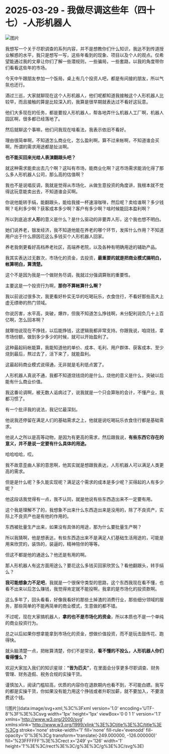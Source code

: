 # 2025-03-29 - 我做尽调这些年（四十七）-人形机器人

![图片](https://mmbiz.qpic.cn/mmbiz_jpg/JTrAVGgvYREVQzfvFDzZibe8oxzLhLgcRvmuxDuEfMgFanaVVviahkYgyEYFq4BFl2jicMbECtyTZUFfXeZkWg1DA/640?wx_fmt=jpeg&from=appmsg&tp=webp&wxfrom=5&wx_lazy=1)

我想写一个关于尽职调查的系列内容，并不是想教你们什么知识，我达不到传道授业解惑的水平，我只是想写一写，这些年看到的现象、项目以及个人的观点。仅希望能通过我的文章让你们了解一些潜规则，一些骗局，一些套路，以我的角度带你们看看这些年的市场。

今天中午跟朋友参加一个饭局，桌上有几个投资人吧，都是有间接的朋友，所以气氛也还行。

酒过三巡，大家就聊现在这个人形机器人，他们呢都知道我接触这个人形机器人比较早，而且接触的算是比较深入的，我算是很早期就表达过不看好这玩意。

他们大多现在的任务，都是要投人形机器人，帮各地弄什么机器人工厂啊，机器人园区啊，很多都已经落地了。

然后就聊这个事嘛，他们问我现在啥看法，我表示依旧不看好。

理由很简单啊，不知道怎么商业化，怎么盈利啊，算不过来帐啊，不知道谁会买啊，所谓的需求用途都是扯淡啊。

**也不能买回来光给人表演翻跟头吧？**

就这种需求能卖出去几个啊？这叫有市场，能商业化啊？这市场需求能消化得了那么多人形机器人公司，那么高的估值啊？

我也不是说唱反调，我就是觉得从市场化、从做生意投资的角度讲，我根本就不觉得这玩意能卖出去，不知道谁会买啊。

你说他能转手绢，能翻跟头，能给我接一杯速溶咖啡，然后呢？卖给谁啊？多少钱啊？毛利多少啊？获客成本多少啊？客户有多少啊？啥时候能回本盈利啊？

所以到底追求**人形**的意义是什么？是什么驱动的非要弄人形，这个我也想不明白。

她们说养老，银发经济，我不知道他能在养老的哪个环节，发挥什么作用？不知道用户出于什么原因花这么多钱买个人形机器人回家。

养老我倒更看好高档养老社区，高端养老院，以及各种有明确用途的辅助产品。

我其实表达过无数次，市场化的资金，去投资，**最重要的就是把商业模式搞明白，帐算明白，算清楚。**

这个不是因为我是一个做财务尽调，我就过分强调算账的重要性。

主要这是一个投资行为啊，**那你不算帐算什么啊？**

我以前说过很多次，我更看好朴实无华的吃喝玩乐，衣食住行，不看好那些高大上虚无缥缈的热门领域。

你说厉害，水平高，突破，爆炸，但我不知道怎么挣钱啊，未分配利润负几十上百亿啊，怎么回本啊？

就哪怕说现在不挣钱，以后能挣钱，这逻辑我都非常支持。你跟我说，咱烧钱，拿市场份额，做到多少多少的时候，就可以开始盈利了。

这种最起码帐能算，我能知道他的单价、成本、毛利、用户群体、获客成本、至少烧到最后，熬过去了，活下来了，就能盈利。

这最起码商业模式说得通，无非就是毛利低点罢了。

人形机器人真说不通，我都不知道烧钱烧的是什么，烧他的意义是什么，突破以后能有什么商业价值。

我这番论调啊，被无数人诟病过了，说我就是一个只会算账的会计，不懂产业，我都习惯了。

有一个批评我的说法，我记忆最深刻。

他说我还停留在满足人们的基础需求之上，他就是说吃喝玩乐衣食住行都是基础需求。

他说人之所以是高等动物，是因为有更高的需求，然后跟我说，**有些东西它存在的意义，并不是说一定要有什么具体的用途。**

哈哈哈哈，哎。

我不故意歪曲人家的意思啊，他其实就是想跟我表达，人形机器人可以满足人类更高的需求。

但是是什么呢？多久能实现呢？满足这个需求的成本是多少呢？买得起的人有多少呢？

他这段话我觉得有一点，我不认同，就是他说有些东西造出来不一定要有用。

这个我是理解不了的，我想象不出来什么东西造出来是没用的，除了不良资产，实际上不良资产也是有他的作用的。

东西被批量生产出来，如果没有具体的用途，那为什么要批量生产啊？

所以我猜啊，他是想表达，有些东西造出来不是满足人们基础生活用途的，可能是用来欣赏的，装饰的，装逼的，精神陪伴的等等。

但这不都是他的通途么？他还是有用的啊。

那人形机器人有这方面用途么？要花这么多钱买回家欣赏么？看他翻跟头，转手绢么？

**我可能想象力不足吧**，我就是一个很保守类型的思路，这个东西我现在看不懂，也看不出来以后怎么赚钱，我觉得肯定就不能投啊，我拿的是市场化的投资款啊。

这么多年了，回头看看，好像我看好的那些土掉渣的消费行业，那些细分领域的服务，那些简单的不能再简单的商业模式，生意做的都不错。

不过呢，现在大家搞机器人，**拿的也不是市场化的资金**，所以本质也不是一个单纯的商业投资行为。

总之以后如果你想拿能拿到市场化的资金，想做价值投资，而不是玩击鼓传花、跑得快。

就头脑清楚一点，把帐算清楚，你们不是常说，**看不懂的不投么，人形机器人你们看得懂么？**

欢迎大家加入我们的知识星球：**“皆为匹夫”**，在里面会分享更多尽职调查、财务管理、财务造假、税务合规的实操干货。

谨慎加入，阅读门槛较高，优质的内容你在退款期内也看不到，不可能白嫖。我写的都是实操干货，你如果没有能力用这个挣钱或者升职加薪，就不要加入，不要浪费这个钱。

![图片](data:image/svg+xml,%3C%3Fxml version='1.0' encoding='UTF-8'%3F%3E%3Csvg width='1px' height='1px' viewBox='0 0 1 1' version='1.1' xmlns='http://www.w3.org/2000/svg' xmlns:xlink='http://www.w3.org/1999/xlink'%3E%3Ctitle%3E%3C/title%3E%3Cg stroke='none' stroke-width='1' fill='none' fill-rule='evenodd' fill-opacity='0'%3E%3Cg transform='translate(-249.000000, -126.000000)' fill='%23FFFFFF'%3E%3Crect x='249' y='126' width='1' height='1'%3E%3C/rect%3E%3C/g%3E%3C/g%3E%3C/svg%3E)